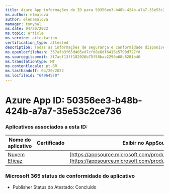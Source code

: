 ```yaml
---
title: Azure App informações de ID para 50356ee3-b48b-424b-a7a7-35e53c2ce736
ms.author: elmalova
author: elenamalova
manager: tonybal
ms.date: 04/20/2022
ms.topic: article
ms.service: attestation
certification_type: attested
description: Todas as informações de segurança e conformidade disponíveis para 50356ee3-b48b-424b-a7a7-35e53c2ce736.
ms.openlocfilehash: 357afb3f65d405ed7cfd8e6df6415e5790d727fd
ms.sourcegitcommit: 3f7acf13ff182026b75f58baa2290a68c8281b46
ms.translationtype: MT
ms.contentlocale: pt-BR
ms.lasthandoff: 04/20/2022
ms.locfileid: "64964570"
---
```

# <a name="azure-app-id-50356ee3-b48b-424b-a7a7-35e53c2ce736"></a>Azure App ID: 50356ee3-b48b-424b-a7a7-35e53c2ce736


### <a name="apps-associated-with-this-id"></a>Aplicativos associados a esta ID:
| **Nome do aplicativo** | **Certificado** | **Exibir no AppSource** |
|--------------|---------------|-----------------------|
| [Nuvem Eficaz](../forward/WA200002408.md) |  | [https://appsource.microsoft.com/product/office/WA200002408](https://appsource.microsoft.com/product/office/WA200002408) |

### <a name="microsoft-365-app-compliance-status"></a>Microsoft 365 status de conformidade do aplicativo
- Publisher Status do Atestado: Concluído

